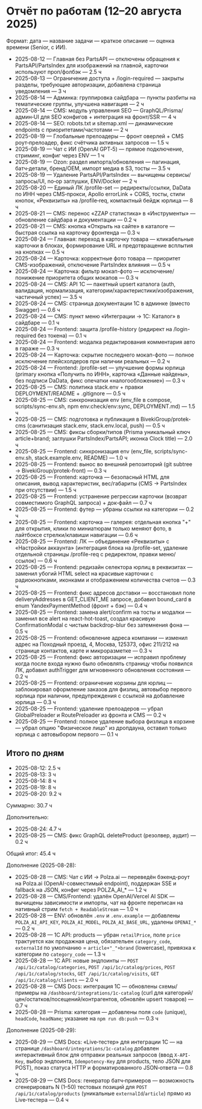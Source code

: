 # Отчёт по работам (12–20 августа 2025)

Формат: дата — название задачи — краткое описание — оценка времени (Senior, с ИИ).

- 2025-08-12 — Главная без PartsAPI — отключены обращения к PartsAPI/PartsIndex для изображений на главной, карточки используют проп/фолбэк — 2.5 ч
- 2025-08-13 — Ограничение доступа + /login-required — закрыты разделы, требующие авторизации, добавлена страница уведомления — 3 ч
- 2025-08-14 — Админка: группировка сайдбара — пункты разбиты на тематические группы, улучшена навигация — 2 ч
- 2025-08-14 — CMS: модуль управления SEO — GraphQL/Prisma/админ‑UI для SEO конфигов + интеграция на фронт/SSR — 4 ч
- 2025-08-14 — SEO: robots.txt и sitemap.xml — динамические endpoints с приоритетами/частотами — 2 ч
- 2025-08-19 — Глобальные прелоадеры — фронт оверлей + CMS роут‑прелоадер, фикс счётчика активных запросов — 1.5 ч
- 2025-08-19 — Чат с ИИ (OpenAI GPT‑5) — прямое подключение, стриминг, конфиг через ENV — 1 ч
- 2025-08-19 — Ozon: раздел импорта/обновления — пагинация, батч‑детали, бренд/OEM, импорт медиа в S3, тосты — 3.5 ч
- 2025-08-19 — Удаление PartsAPI/PartsIndex — вычищены сервисы/запросы/UI, no‑op заглушки, ENV/Docker — 2 ч
- 2025-08-20 — Единый ЛК /profile-set — редиректы/ссылки, DaData по ИНН через CMS‑прокси, Apollo errorLink + CORS, тосты, стили кнопок, «Реквизиты» на /profile‑req, компактный бейдж юрлица — 8 ч
- 2025-08-21 — CMS: перенос «ZZAP статистика» в «Инструменты» — обновление сайдбара и документации — 0.2 ч
- 2025-08-21 — CMS: кнопка «Открыть на сайте» в каталоге — быстрая ссылка на карточку фронтенда — 0.3 ч
- 2025-08-24 — Главная: переход в карточку товара — кликабельные карточки в блоках, формирование URL и предотвращение всплытия на кнопках — 0.5 ч
- 2025-08-24 — Карточка: корректные фото товара — приоритет CMS-изображений, отключение PartsIndex влияния — 0.5 ч
 - 2025-08-24 — Карточка: фильтр мокап-фото — исключение/понижение приоритета общих мокапов — 0.3 ч
 - 2025-08-24 — CMS: API 1С — пакетный upsert каталога (auth, валидация, нормализация, категории/характеристики/изображения, частичный успех) — 3.5 ч
 - 2025-08-24 — CMS: страница документации 1С в админке (вместо Swagger) — 0.6 ч
 - 2025-08-24 — CMS: пункт меню «Интеграции → 1С: Каталог» в сайдбаре — 0.1 ч
 - 2025-08-24 — Frontend: защита /profile-history (редирект на /login-required без токена) — 0.1 ч
 - 2025-08-24 — Frontend: модалка редактирования комментария авто в гараже — 0.3 ч
 - 2025-08-24 — Карточка: скрытие последнего мокап-фото — полное исключение плейсхолдеров при наличии реальных — 0.2 ч
- 2025-08-24 — Frontend: /profile-set — улучшение формы юрлица (primary кнопка «Получить по ИНН», карточка «Данные найдены», без подписи DaData, фикc опечатки «налогообложение») — 0.3 ч
 - 2025-08-25 — CMS: политика stack.env + правки DEPLOYMENT/README + .gitignore — 0.5 ч
 - 2025-08-25 — CMS: синхронизация env (env_file в compose, scripts/sync-env.sh, npm env:check/env:sync, DEPLOYMENT.md) — 1.5 ч
 - 2025-08-25 — CMS: подготовка и публикация в BivekiGroup/protek-cms (санитизация stack.env, stack.env.local, push) — 0.5 ч
 - 2025-08-25 — CMS: фиксы сборки/типов (Prisma уникальный ключ article+brand; заглушки PartsIndex/PartsAPI; иконка Clock title) — 2.0 ч
 - 2025-08-25 — Frontend: синхронизация env (env_file, scripts/sync-env.sh, stack.example.env, README) — 1.0 ч
 - 2025-08-25 — Frontend: вынос во внешний репозиторий (git subtree → BivekiGroup/protek-front) — 0.3 ч
 - 2025-08-25 — Frontend: карточка — безопасный HTML для описания, вывод характеристик, вес/габариты (CMS → PartsIndex при отсутствии) — 1.5 ч
 - 2025-08-25 — Frontend: устранение регрессии карточки (возврат совместимого GraphQL запроса) + док‑файл — 0.7 ч
 - 2025-08-25 — Frontend: футер — убраны ссылки на категории — 0.2 ч
 - 2025-08-25 — Frontend: карточка — галерея: отдельная кнопка "+" для открытия, клики по миниатюрам только меняют фото, в лайтбоксе стрелки/клавиши навигации — 0.6 ч
 - 2025-08-25 — Frontend: ЛК — объединение «Реквизиты» с «Настройки аккаунта» (интеграция блока на /profile-set, удаление отдельной страницы /profile-req с редиректом, правки меню/ссылок) — 0.6 ч
 - 2025-08-25 — Frontend: редизайн селектора юрлиц в реквизитах — заменил убогий HTML select на красивые карточки с радиокнопками, иконками и отображением количества счетов — 0.3 ч
 - 2025-08-25 — Frontend: фикс адресов доставки — восстановил поле deliveryAddresses в GET_CLIENT_ME запросе, добавил bound_card в enum YandexPaymentMethod (фронт + бэк) — 0.4 ч
 - 2025-08-25 — Frontend: замена alert/confirm на тосты и модалки — заменил все alert на react-hot-toast, создал красивую ConfirmationModal с чистым backdrop-blur без затемнения фона — 0.5 ч
 - 2025-08-25 — Frontend: обновление адреса компании — изменил адрес на Походный проезд, 4, Москва, 125373, офис 211/212 на странице контактов, карте и микроразметке — 0.3 ч
 - 2025-08-25 — Frontend: фикс авторизации — исправил проблему когда после входа нужно было обновлять страницу чтобы появился ЛК, добавил authTrigger для мгновенного обновления состояния — 0.2 ч
 - 2025-08-25 — Frontend: ограничение корзины для юрлиц — заблокировал оформление заказов для физлиц, автовыбор первого юрлица при наличии, предупреждения с ссылкой на добавление юрлица — 0.3 ч
 - 2025-08-25 — Frontend: удаление прелоадеров — убрал GlobalPreloader и RoutePreloader из фронта и CMS — 0.2 ч
 - 2025-08-25 — Frontend: полное удаление выбора физлица в корзине — убрал опцию "Физическое лицо" из дропдауна, оставил только юрлица с автовыбором первого — 0.1 ч

## Итого по дням

- 2025-08-12: 2.5 ч
- 2025-08-13: 3 ч
- 2025-08-14: 8 ч
- 2025-08-19: 8 ч
- 2025-08-20: 9.2 ч

Суммарно: 30.7 ч

Дополнительно:

- 2025-08-24: 4.7 ч
 - 2025-08-25 — CMS: фикc GraphQL deleteProduct (резолвер, аудит) — 0.2 ч

Общий итог: 45.4 ч

Дополнение (2025-08-28):

- 2025-08-28 — CMS: Чат с ИИ → Polza.ai — переведён бэкенд-роут на Polza.ai (OpenAI-совместимый endpoint), поддержан SSE и fallback на JSON, конфиг через POLZA_AI_* — 1.2 ч
- 2025-08-28 — CMS/Frontend: удалён OpenAI/Vercel AI SDK — вычищены зависимости и импорты, чат на фронте переписан на нативный стрим `fetch + ReadableStream` — 1.0 ч
- 2025-08-28 — ENV: обновлён `.env` и `.env.example` — добавлены `POLZA_AI_API_KEY`, `POLZA_AI_MODEL`, `POLZA_AI_BASE_URL`, удалены `OPENAI_*` — 0.2 ч
- 2025-08-28 — 1C API: products — убран `retailPrice`, поле `price` трактуется как продажная цена, обязательен `category_code`, `externalId` по умолчанию = `article+"_"+brand` (lowercase), привязка к категории по `category_code` — 1.3 ч
- 2025-08-28 — 1C API: новые эндпоинты — `POST /api/1c/catalog/categories`, `POST /api/1c/catalog/prices`, `POST /api/1c/catalog/stocks`, `GET /api/1c/catalog/visits`, `GET /api/1c/catalog/clients` — 2.0 ч
- 2025-08-28 — CMS Docs: интеграция 1С — обновлены схемы/примеры на `/dashboard/integrations/1c-catalog` (curl для категорий/цен/остатков/посещений/контрагентов, обновлён upsert товаров) — 0.7 ч
- 2025-08-28 — Prisma: категория — добавлены поля `code` (unique), `headCode`, `headName`; указание на `npm run db:push` — 0.3 ч

Дополнение (2025-08-29):

- 2025-08-29 — CMS Docs: «Live‑тестер» для интеграции 1С — на странице `/dashboard/integrations/1c-catalog` добавлен интерактивный блок для отправки реальных запросов (ввод `X-API-Key`, выбор эндпоинта, `Idempotency-Key` для products, тело JSON для POST), показ статуса HTTP и форматированного JSON‑ответа — 0.8 ч
- 2025-08-29 — CMS Docs: генератор батч‑примеров — возможность сгенерировать N (1–50) тестовых позиций для `POST /api/1c/catalog/products` (уникальные `externalId`/`article`) прямо из Live‑тестера — 0.4 ч
